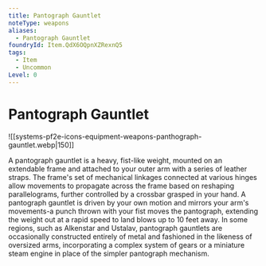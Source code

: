 ```yaml
---
title: Pantograph Gauntlet
noteType: weapons
aliases:
  - Pantograph Gauntlet
foundryId: Item.QdX6OQpnXZRexnQ5
tags:
  - Item
  - Uncommon
Level: 0
---
```


# Pantograph Gauntlet
![[systems-pf2e-icons-equipment-weapons-panthograph-gauntlet.webp|150]]

A pantograph gauntlet is a heavy, fist-like weight, mounted on an extendable frame and attached to your outer arm with a series of leather straps. The frame's set of mechanical linkages connected at various hinges allow movements to propagate across the frame based on reshaping parallelograms, further controlled by a crossbar grasped in your hand. A pantograph gauntlet is driven by your own motion and mirrors your arm's movements-a punch thrown with your fist moves the pantograph, extending the weight out at a rapid speed to land blows up to 10 feet away. In some regions, such as Alkenstar and Ustalav, pantograph gauntlets are occasionally constructed entirely of metal and fashioned in the likeness of oversized arms, incorporating a complex system of gears or a miniature steam engine in place of the simpler pantograph mechanism.
